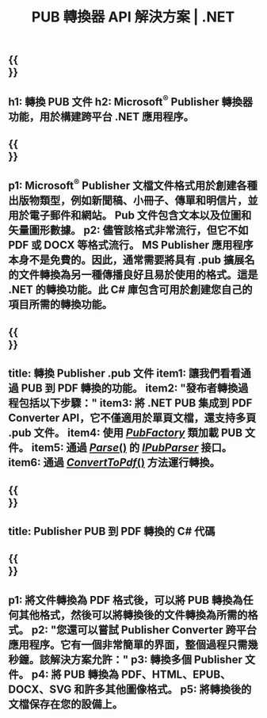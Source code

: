 ﻿---
translation: true
template: /_templates/conversion-net.md
title: PUB 轉換器 API 解決方案 | .NET
url: /net/conversion/
description: 通過 C# 庫以編程方式轉換 Microsoft Publisher 文件。用於構建您自己的 PUB 轉換器 .NET 項目的簡單 API 解決方案。
metakeywords: pub net 轉換器, 轉換 pub 文件 net, pub c# 轉換器, 轉換 pub 文件 c#
family: pub
platformtag: net
feature: conversion
---

{{<section banner>}}
---
h1: 轉換 PUB 文件
h2: Microsoft<sup>®</sup> Publisher 轉換器功能，用於構建跨平台 .NET 應用程序。
---

{{<section overview>}}
---
p1: Microsoft<sup>®</sup> Publisher 文檔文件格式用於創建各種出版物類型，例如新聞稿、小冊子、傳單和明信片，並用於電子郵件和網站。 Pub 文件包含文本以及位圖和矢量圖形數據。
p2: 儘管該格式非常流行，但它不如 PDF 或 DOCX 等格式流行。 MS Publisher 應用程序本身不是免費的。因此，通常需要將具有 .pub 擴展名的文件轉換為另一種傳播良好且易於使用的格式。這是 .NET 的轉換功能。此 C# 庫包含可用於創建您自己的項目所需的轉換功能。
---

{{<section feature1>}}
---
title: 轉換 Publisher .pub 文件
item1: 讓我們看看通過 PUB 到 PDF 轉換的功能。
item2: "發布者轉換過程包括以下步驟："
item3: 將 .NET PUB 集成到 PDF Converter API，它不僅適用於單頁文檔，還支持多頁 .pub 文件。
item4: 使用 [*PubFactory*](https://reference.aspose.com/pub/net/aspose.pub/pubfactory/) 類加載 PUB 文件。
item5: 通過 [*Parse*()](https://reference.aspose.com/pub/net/aspose.pub/ipubparser/parse/) 的 [*IPubParser*](https://reference.aspose.com/pub/net/aspose.pub/ipubparser/) 接口。
item6: 通過 [*ConvertToPdf*()](https://reference.aspose.com/pub/net/aspose.pub/ipdfconverter/converttopdf/) 方法運行轉換。
---

{{<section codeexample>}}
---
title: Publisher PUB 到 PDF 轉換的 C# 代碼
---

{{<section summary>}}
---
p1: 將文件轉換為 PDF 格式後，可以將 PUB 轉換為任何其他格式，然後可以將轉換後的文件轉換為所需的格式。
p2: "您還可以嘗試 Publisher Converter 跨平台應用程序。它有一個非常簡單的界面，整個過程只需幾秒鐘。該解決方案允許："
p3: 轉換多個 Publisher 文件。
p4: 將 PUB 轉換為 PDF、HTML、EPUB、DOCX、SVG 和許多其他圖像格式。
p5: 將轉換後的文檔保存在您的設備上。
---
